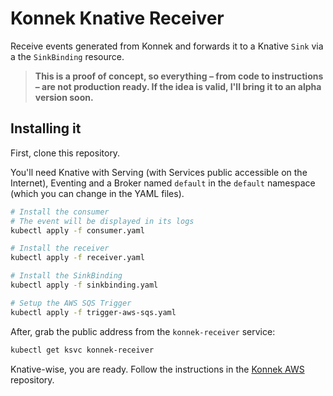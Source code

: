 # Konnek Knative Receiver
Receive events generated from Konnek and forwards it to a Knative `Sink` via a the `SinkBinding` resource.

> **This is a proof of concept, so everything – from code to instructions – are not production ready. If the idea is valid, I'll bring it to an alpha version soon.**

## Installing it
First, clone this repository.

You'll need Knative with Serving (with Services public accessible on the Internet), Eventing and a Broker named `default` in the `default` namespace (which you can change in the YAML files).

```bash
# Install the consumer
# The event will be displayed in its logs
kubectl apply -f consumer.yaml

# Install the receiver
kubectl apply -f receiver.yaml

# Install the SinkBinding
kubectl apply -f sinkbinding.yaml

# Setup the AWS SQS Trigger
kubectl apply -f trigger-aws-sqs.yaml
```

After, grab the public address from the `konnek-receiver` service:
```bash
kubectl get ksvc konnek-receiver
```

Knative-wise, you are ready. Follow the instructions in the [Konnek AWS](https://github.com/jonatasbaldin/konnek-aws) repository.